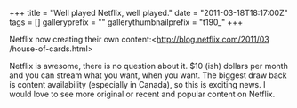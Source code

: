 +++
title = "Well played Netflix, well played."
date = "2011-03-18T18:17:00Z"
tags = []
galleryprefix = ""
gallerythumbnailprefix = "t190_"
+++

Netflix now creating their own content:<http://blog.netflix.com/2011/03
/house-of-cards.html>

Netflix is awesome, there is no question about it. $10 (ish) dollars per
month and you can stream what you want, when you want. The biggest draw back
is content availability (especially in Canada), so this is exciting news. I
would love to see more original or recent and popular content on Netflix.



